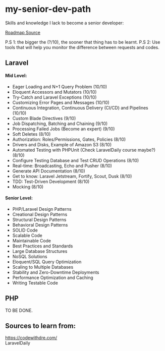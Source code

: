 # my-senior-dev-path
Skills and knowledge I lack to become a senior developer:

[Roadmap Source](https://github.com/LaravelDaily/Laravel-Roadmap-Learning-Path)

P.S 1: the bigger the (?/10), the sooner that thing has to be learnt.
P.S 2: Use tools that will help you monitor the difference between requests and codes.

## Laravel
#### Mid Level:
- Eager Loading and N+1 Query Problem (10/10)
- Eloquent Accessors and Mutators (10/10)
- Try-Catch and Laravel Exceptions (10/10)
- Customizing Error Pages and Messages (10/10)
- Continuous Integration, Continuous Delivery (CI/CD) and Pipelines (10/10)
- Custom Blade Directives (9/10)
- Job Dispatching, Batching and Chaining (9/10)
- Processing Failed Jobs (Become an expert) (9/10)
- Soft Deletes (8/10)
- Authorization: Roles/Permissions, Gates, Policies (8/10)
- Drivers and Disks, Example of Amazon S3 (8/10)
- Automated Testing with PHPUnit (Check LaravelDaily course maybe?) (8/10)
- Configure Testing Database and Test CRUD Operations (8/10)
- Real-time: Broadcasting, Echo and Pusher (8/10)
- Generate API Documentation (8/10)
- Get to know: Laravel Jetstream, Fortify, Scout, Dusk (8/10)
- TDD: Test-Driven Development (8/10)
- Mocking (8/10)

#### Senior Level:
- PHP/Laravel Design Patterns
- Creational Design Patterns
- Structural Design Patterns
- Behavioral Design Patterns
- SOLID Code
- Scalable Code
- Maintainable Code
- Best Practices and Standards
- Large Database Structures
- NoSQL Solutions
- Eloquent/SQL Query Optimization
- Scaling to Multiple Databases
- Stability and Zero-Downtime Deployments
- Performance Optimization and Caching
- Writing Testable Code

## PHP
TO BE DONE.

## Sources to learn from: 
https://codewithdre.com/ <br />
LaravelDaily
